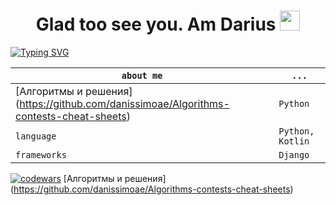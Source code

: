 <h1 align="center"> Glad too see you. Am Darius </a> 
<img src="https://github.com/goforbg/telegram-emoji-gifs/blob/master/thunder.gif" height="32"/></h1>
<a href="https://git.io/typing-svg"><img src="https://readme-typing-svg.herokuapp.com?font=Fira+Code&weight=500&duration=4000&pause=500&color=58B9F7&width=453&lines=-python++%5B+django%2C+flask+%5D+dev;Computer+science+student" alt="Typing SVG" /></a>

`about me` | `...`
--- | --- 
[Алгоритмы и решения] (https://github.com/danissimoae/Algorithms-contests-cheat-sheets)| `Python`
`language` | `Python, Kotlin`
`frameworks` | `Django`

[![codewars](https://www.codewars.com/users/dar1usss/badges/large)](https://www.codewars.com/users/username)
[Алгоритмы и решения] (https://github.com/danissimoae/Algorithms-contests-cheat-sheets)
